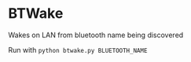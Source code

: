 # BTWake
Wakes on LAN from bluetooth name being discovered

Run with `python btwake.py BLUETOOTH_NAME`
